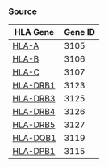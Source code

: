 ### Source

|HLA Gene|Gene ID|
|-----|---|
|[HLA-A](https://www.ncbi.nlm.nih.gov/gene/3105/?report=expression&bioproject=PRJNA280600# "HLA-A")|	3105|
|[HLA-B](https://www.ncbi.nlm.nih.gov/gene/3106/?report=expression&bioproject=PRJNA280600# "HLA-B")|	3106|
|[HLA-C](https://www.ncbi.nlm.nih.gov/gene/3107/?report=expression&bioproject=PRJNA280600# "HLA-C")|	3107|
|[HLA-DRB1](https://www.ncbi.nlm.nih.gov/gene/3123/?report=expression&bioproject=PRJNA280600# "HLA-DRB1")|	3123|
|[HLA-DRB3](https://www.ncbi.nlm.nih.gov/gene/3125/?report=expression&bioproject=PRJNA280600# "HLA-DRB3")|	3125|
|[HLA-DRB4](https://www.ncbi.nlm.nih.gov/gene/3126/?report=expression&bioproject=PRJNA280600# "HLA-DRB4")|	3126|
|[HLA-DRB5](https://www.ncbi.nlm.nih.gov/gene/3127/?report=expression&bioproject=PRJNA280600# "HLA-DRB5")|	3127|
|[HLA-DQB1](https://www.ncbi.nlm.nih.gov/gene/3119/?report=expression&bioproject=PRJNA280600# "HLA-DQB1")|	3119|
|[HLA-DPB1](https://www.ncbi.nlm.nih.gov/gene/3115/?report=expression&bioproject=PRJNA280600# "HLA-DPB1")|	3115|

